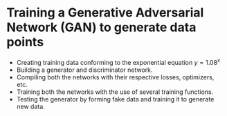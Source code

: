 # Training a Generative Adversarial Network (GAN) to generate data points

- Creating training data conforming to the exponential equation $y = 1.08^x$
- Building a generator and discriminator network.
- Compiling both the networks with their respective losses, optimizers, etc.
- Training both the networks with the use of several training functions. 
- Testing the generator by forming fake data and training it to generate new data.
